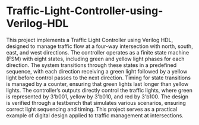 # Traffic-Light-Controller-using-Verilog-HDL
This project implements a Traffic Light Controller using Verilog HDL, designed to manage traffic flow at a four-way intersection with north, south, east, and west directions. The controller operates as a finite state machine (FSM) with eight states, including green and yellow light phases for each direction. The system transitions through these states in a predefined sequence, with each direction receiving a green light followed by a yellow light before control passes to the next direction. Timing for state transitions is managed by a counter, ensuring that green lights last longer than yellow lights. The controller’s outputs directly control the traffic lights, where green is represented by 3'b001, yellow by 3'b010, and red by 3'b100. The design is verified through a testbench that simulates various scenarios, ensuring correct light sequencing and timing. This project serves as a practical example of digital design applied to traffic management at intersections.
